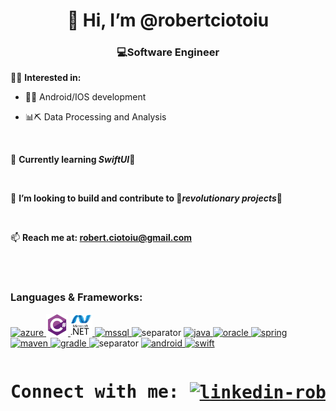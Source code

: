 <h1 align="center">👋 Hi, I’m @robertciotoiu </h1>
<h3 align="center">💻Software Engineer</h3>
<p align="center">

  
👨‍💻 **Interested in:**
- 🤖🍏  Android/IOS development
      
- 📊⛏  Data Processing and Analysis
  
</br>

📖 **Currently learning *SwiftUI*📲**

</br>

🤝 **I’m looking to build and contribute to 🚀*revolutionary projects*🚀**

</br>

📫 **Reach me at: robert.ciotoiu@gmail.com**

</br></br>

</p>
<h3 align="left">Languages & Frameworks:</h3>
<p align="left"> 
<a href="https://azure.microsoft.com/en-in/" target="_blank"> <img src="https://www.vectorlogo.zone/logos/microsoft_azure/microsoft_azure-icon.svg" alt="azure" width="35" height="35"/> </a>
<a href="https://www.w3schools.com/cs/" target="_blank"> <img src="https://raw.githubusercontent.com/devicons/devicon/master/icons/csharp/csharp-original.svg" alt="csharp" width="35" height="35"/> </a>
<a href="https://dotnet.microsoft.com/" target="_blank"> <img src="https://raw.githubusercontent.com/devicons/devicon/master/icons/dot-net/dot-net-original-wordmark.svg" alt="dotnet" width="35" height="35"/> </a>
<a href="https://www.microsoft.com/en-us/sql-server" target="_blank"> <img src="https://www.svgrepo.com/show/303229/microsoft-sql-server-logo.svg" alt="mssql" width="35" height="35"/> </a>

<img src="https://cdn-icons-png.flaticon.com/512/1/1625.png" alt="separator" width="10" height="35">
<a href="https://www.java.com/" target="_blank"> <img src="https://upload.wikimedia.org/wikipedia/de/thumb/e/e1/Java-Logo.svg/1200px-Java-Logo.svg.png" alt="java" height="35"/> </a>
<a href="https://www.oracle.com/database/" target="_blank"> <img src="https://www.tectrain.at/uploads/herstellerkat_oracle.png" alt="oracle" width="35" height="35"/> </a>
<a href="https://spring.io" target="_blank"> <img src="https://avatars.githubusercontent.com/u/4758888?v=4" alt="spring" width="35" height="35"/> </a>
<a href="https://maven.apache.org" target="_blank"> <img src="https://upload.wikimedia.org/wikipedia/commons/thumb/7/7e/Apache_Feather_Logo.svg/579px-Apache_Feather_Logo.svg.png" alt="maven" width="35" height="35"/> </a>
<a href="https://gradle.org" target="_blank"> <img src="https://gradle.org/images/gradle-knowledge-graph-logo.png?20170228" alt="gradle" width="35" height="35"/> </a>
<img src="https://cdn-icons-png.flaticon.com/512/1/1625.png" alt="separator" width="10" height="35">
<a href="https://developer.android.com/" target="_blank"> <img src="https://upload.wikimedia.org/wikipedia/commons/thumb/6/64/Android_logo_2019_%28stacked%29.svg/640px-Android_logo_2019_%28stacked%29.svg.png" alt="android" width="35" height="35"/> </a>
<a href="https://developer.apple.com/swift/" target="_blank"> <img src="https://developer.apple.com/swift/images/swift-og.png" alt="swift" width="35" height="35" /> </a>


</p>
<pre><h1 align="center">Connect with me: <a href="https://www.linkedin.com/in/robert-ciotoiu/" target="blank"><img align="center" src="https://upload.wikimedia.org/wikipedia/commons/thumb/c/ca/LinkedIn_logo_initials.png/800px-LinkedIn_logo_initials.png" alt="linkedin-robert-ciotoiu" height="45" width="45" /></a></h1></pre>

<!---
robertciotoiu/robertciotoiu is a ✨ special ✨ repository because its `README.md` (this file) appears on your GitHub profile.
You can click the Preview link to take a look at your changes.
--->
